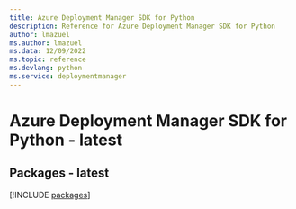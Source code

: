 ```yaml
---
title: Azure Deployment Manager SDK for Python
description: Reference for Azure Deployment Manager SDK for Python
author: lmazuel
ms.author: lmazuel
ms.data: 12/09/2022
ms.topic: reference
ms.devlang: python
ms.service: deploymentmanager
---
```

# Azure Deployment Manager SDK for Python - latest
## Packages - latest
[!INCLUDE [packages](deployment-manager-index.md)]